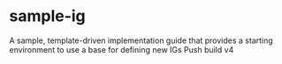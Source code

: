 # sample-ig
A sample, template-driven implementation guide that provides a starting environment to use a base for defining new IGs
Push build v4
        

